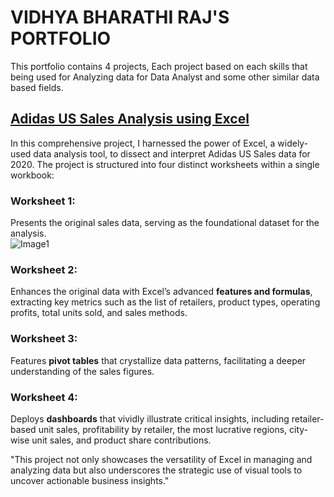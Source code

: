 # VIDHYA BHARATHI RAJ'S PORTFOLIO
This portfolio contains 4 projects, Each project based on each skills that being used for Analyzing data for Data Analyst and some other similar data based fields.

## [Adidas US Sales Analysis using Excel](https://github.com/VidhyabharathirajC/Excel-Project)

In this comprehensive project, I harnessed the power of Excel, a widely-used data analysis tool, to dissect and interpret Adidas US Sales data for 2020. The project is structured into four distinct worksheets within a single workbook:

### Worksheet 1:
Presents the original sales data, serving as the foundational dataset for the analysis.  
![Image1](https://github.com/VidhyabharathirajC/Project-Images/blob/main/Screenshot%202024-04-09%20015411.png)

### Worksheet 2:
Enhances the original data with Excel’s advanced **features and formulas**, extracting key metrics such as the list of retailers, product types, operating profits, total units sold, and sales methods.

### Worksheet 3:
Features **pivot tables** that crystallize data patterns, facilitating a deeper understanding of the sales figures.  

### Worksheet 4:
Deploys **dashboards** that vividly illustrate critical insights, including retailer-based unit sales, profitability by retailer, the most lucrative regions, city-wise unit sales, and product share contributions.  


"This project not only showcases the versatility of Excel in managing and analyzing data but also underscores the strategic use of visual tools to uncover actionable business insights."


